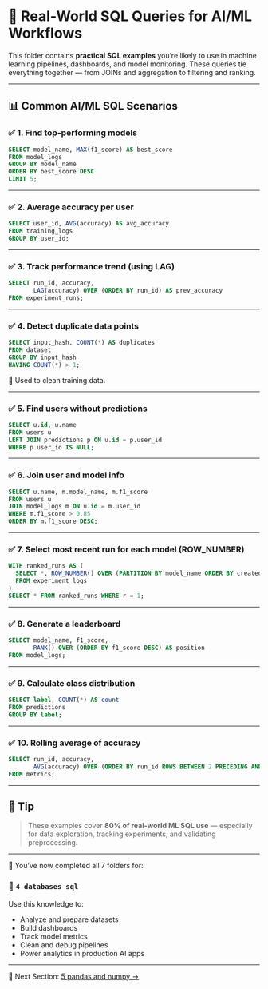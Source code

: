 # 🤖 Real-World SQL Queries for AI/ML Workflows

This folder contains **practical SQL examples** you’re likely to use in machine learning pipelines, dashboards, and model monitoring. These queries tie everything together — from JOINs and aggregation to filtering and ranking.

---

## 📊 Common AI/ML SQL Scenarios

### ✅ 1. Find top-performing models

```sql
SELECT model_name, MAX(f1_score) AS best_score
FROM model_logs
GROUP BY model_name
ORDER BY best_score DESC
LIMIT 5;
```

---

### ✅ 2. Average accuracy per user

```sql
SELECT user_id, AVG(accuracy) AS avg_accuracy
FROM training_logs
GROUP BY user_id;
```

---

### ✅ 3. Track performance trend (using LAG)

```sql
SELECT run_id, accuracy,
       LAG(accuracy) OVER (ORDER BY run_id) AS prev_accuracy
FROM experiment_runs;
```

---

### ✅ 4. Detect duplicate data points

```sql
SELECT input_hash, COUNT(*) AS duplicates
FROM dataset
GROUP BY input_hash
HAVING COUNT(*) > 1;
```

🧠 Used to clean training data.

---

### ✅ 5. Find users without predictions

```sql
SELECT u.id, u.name
FROM users u
LEFT JOIN predictions p ON u.id = p.user_id
WHERE p.user_id IS NULL;
```

---

### ✅ 6. Join user and model info

```sql
SELECT u.name, m.model_name, m.f1_score
FROM users u
JOIN model_logs m ON u.id = m.user_id
WHERE m.f1_score > 0.85
ORDER BY m.f1_score DESC;
```

---

### ✅ 7. Select most recent run for each model (ROW_NUMBER)

```sql
WITH ranked_runs AS (
  SELECT *, ROW_NUMBER() OVER (PARTITION BY model_name ORDER BY created_at DESC) AS r
  FROM experiment_logs
)
SELECT * FROM ranked_runs WHERE r = 1;
```

---

### ✅ 8. Generate a leaderboard

```sql
SELECT model_name, f1_score,
       RANK() OVER (ORDER BY f1_score DESC) AS position
FROM model_logs;
```

---

### ✅ 9. Calculate class distribution

```sql
SELECT label, COUNT(*) AS count
FROM predictions
GROUP BY label;
```

---

### ✅ 10. Rolling average of accuracy

```sql
SELECT run_id, accuracy,
       AVG(accuracy) OVER (ORDER BY run_id ROWS BETWEEN 2 PRECEDING AND CURRENT ROW) AS rolling_avg
FROM metrics;
```

---

## 🧠 Tip

> These examples cover **80% of real-world ML SQL use** — especially for data exploration, tracking experiments, and validating preprocessing.

---

📘 You’ve now completed all 7 folders for:

### 📂 `4 databases sql`

Use this knowledge to:
- Analyze and prepare datasets
- Build dashboards
- Track model metrics
- Clean and debug pipelines
- Power analytics in production AI apps

---

🎯 Next Section: [5 pandas and numpy →](../6%20pandas%20and%20numpy/)